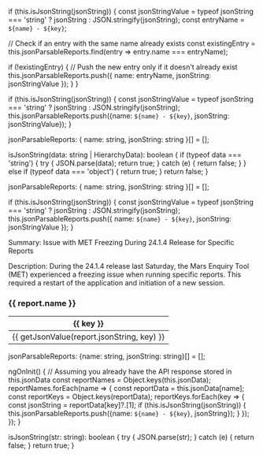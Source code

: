 if (this.isJsonString(jsonString)) {
  const jsonStringValue = typeof jsonString === 'string' ? jsonString : JSON.stringify(jsonString);
  const entryName = `${name} - ${key}`;

  // Check if an entry with the same name already exists
  const existingEntry = this.jsonParsableReports.find(entry => entry.name === entryName);

  if (!existingEntry) {
    // Push the new entry only if it doesn't already exist
    this.jsonParsableReports.push({ name: entryName, jsonString: jsonStringValue });
  }
}

if (this.isJsonString(jsonString)) {
  const jsonStringValue = typeof jsonString === 'string' ? jsonString : JSON.stringify(jsonString);
  this.jsonParsableReports.push({name: `${name} - ${key}`, jsonString: jsonStringValue});
}

jsonParsableReports: { name: string, jsonString: string }[] = [];

isJsonString(data: string | HierarchyData): boolean {
  if (typeof data === 'string') {
    try {
      JSON.parse(data);
      return true;
    } catch (e) {
      return false;
    }
  } else if (typeof data === 'object') {
    return true;
  }
  return false;
}


jsonParsableReports: { name: string, jsonString: string }[] = [];


if (this.isJsonString(jsonString)) {
  const jsonStringValue = typeof jsonString === 'string' ? jsonString : JSON.stringify(jsonString);
  this.jsonParsableReports.push({ name: `${name} - ${key}`, jsonString: jsonStringValue });
}


Summary:
Issue with MET Freezing During 24.1.4 Release for Specific Reports

Description:
During the 24.1.4 release last Saturday, the Mars Enquiry Tool (MET) experienced a freezing issue when running specific reports. This required a restart of the application and initiation of a new session.
<div *ngFor="let report of jsonParsableReports">
  <h3>{{ report.name }}</h3>
  <table class="table table-bordered">
    <thead>
      <tr>
        <th *ngFor="let key of getKeys(report.jsonString)">{{ key }}</th>
      </tr>
    </thead>
    <tbody>
      <tr>
        <td *ngFor="let key of getKeys(report.jsonString)">{{ getJsonValue(report.jsonString, key) }}</td>
      </tr>
    </tbody>
  </table>
</div>


jsonParsableReports: {name: string, jsonString: string}[] = [];

ngOnInit() {
  // Assuming you already have the API response stored in this.jsonData
  const reportNames = Object.keys(this.jsonData);
  reportNames.forEach(name => {
    const reportData = this.jsonData[name];
    const reportKeys = Object.keys(reportData);
    reportKeys.forEach(key => {
      const jsonString = reportData[key]?.[1];
      if (this.isJsonString(jsonString)) {
        this.jsonParsableReports.push({name: `${name} - ${key}`, jsonString});
      }
    });
  });
}

isJsonString(str: string): boolean {
  try {
    JSON.parse(str);
  } catch (e) {
    return false;
  }
  return true;
}
